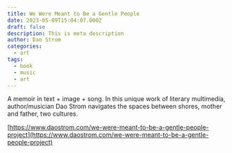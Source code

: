 ```yaml
---
title: We Were Meant to Be a Gentle People
date: 2023-05-09T15:04:07.000Z
draft: false
description: This is meta description
author: Dao Strom
categories:
  - art
tags:
  - book
  - music
  - art
---
```


A memoir in text + image + song. In this unique work of literary multimedia, author/musician Dao Strom navigates the spaces between shores, mother and father, two cultures.

[https://www.daostrom.com/we-were-meant-to-be-a-gentle-people-project](https://www.daostrom.com/we-were-meant-to-be-a-gentle-people-project)
